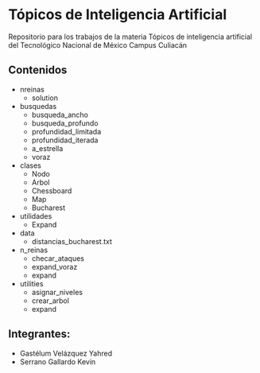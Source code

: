 # Tópicos de Inteligencia Artificial
Repositorio para los trabajos de la materia Tópicos de inteligencia artificial del Tecnológico Nacional de México Campus Culiacán

## Contenidos
 * nreinas
   * solution
 * busquedas
   * busqueda_ancho
   * busqueda_profundo
   * profundidad_limitada
   * profundidad_iterada
   * a_estrella
   * voraz
 * clases
   * Nodo
   * Arbol
   * Chessboard
   * Map
   * Bucharest 
 * utilidades
   * Expand
 * data
   * distancias_bucharest.txt
 * n_reinas
   * checar_ataques
   * expand_voraz
   * expand
 * utilities
   * asignar_niveles
   * crear_arbol
   * expand
## Integrantes:
  * Gastélum Velázquez Yahred
  * Serrano Gallardo Kevin
